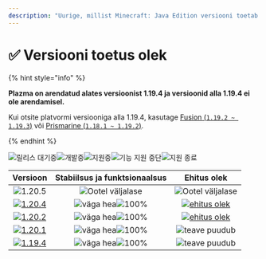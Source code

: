 ```yaml
---
description: "Uurige, millist Minecraft: Java Edition versiooni toetab Plazma."
---
```


# ✅ Versiooni toetus olek

{% hint style="info" %}

**Plazma on arendatud alates versioonist 1.19.4 ja versioonid alla 1.19.4 ei ole arendamisel.**

Kui otsite platvormi versiooniga alla 1.19.4, kasutage [Fusion (`1.19.2 ~ 1.19.3`)](https://github.com/RuinedTechnologyUnify/Fusion) või [Prismarine (`1.18.1 ~ 1.19.2`)](https://github.com/PrismarineTeam/Prismarine).

{% endhint %}

[wtr]: https://badge.plazmamc.org/0/Ootel%20olev%20väljalase
[ukn]: https://badge.plazmamc.org/0/teave%20puudub
[vgd]: https://badge.plazmamc.org/1/väga%20hea
[100]: https://badge.plazmamc.org/percent/100

![릴리스 대기중][wtr]![개발중](https://badge.plazmamc.org/1/개발중)![지원중](https://badge.plazmamc.org/2/지원중)![기능 지원 중단](https://badge.plazmamc.org/6/기능%20지원%20중단)![지원 종료](https://badge.plazmamc.org/4/지원%20종료)

|                                      Versioon                                     | Stabiilsus    ja    funktsionaalsus |                                              Ehitus olek                                             |
| :-------------------------------------------------------------------------------: | :---------------------------------: | :--------------------------------------------------------------------------------------------------: |
|                   ![1.20.5](https://badge.plazmamc.org/0/1.20.5)                  |       ![Ootel väljalase][wtr]       |                                        ![Ootel väljalase][wtr]                                       |
| [![1.20.4](https://badge.plazmamc.org/2/1.20.4)](https://git.plazmamc.org/1.20.4) |     ![väga hea][vgd]![100%][100]    | [![ehitus olek](https://build.plazmamc.org/1.20.4)](https://build.plazmamc.org/1.20.4?redirect=true) |
| [![1.20.2](https://badge.plazmamc.org/6/1.20.2)](https://git.plazmamc.org/1.20.2) |     ![väga hea][vgd]![100%][100]    | [![ehitus olek](https://build.plazmamc.org/1.20.2)](https://build.plazmamc.org/1.20.2?redirect=true) |
| [![1.20.1](https://badge.plazmamc.org/4/1.20.1)](https://git.plazmamc.org/1.20.1) |     ![väga hea][vgd]![100%][100]    |                                         ![teave puudub][ukn]                                         |
| [![1.19.4](https://badge.plazmamc.org/4/1.19.4)](https://git.plazmamc.org/1.19.4) |     ![väga hea][vgd]![100%][100]    |                                         ![teave puudub][ukn]                                         |
